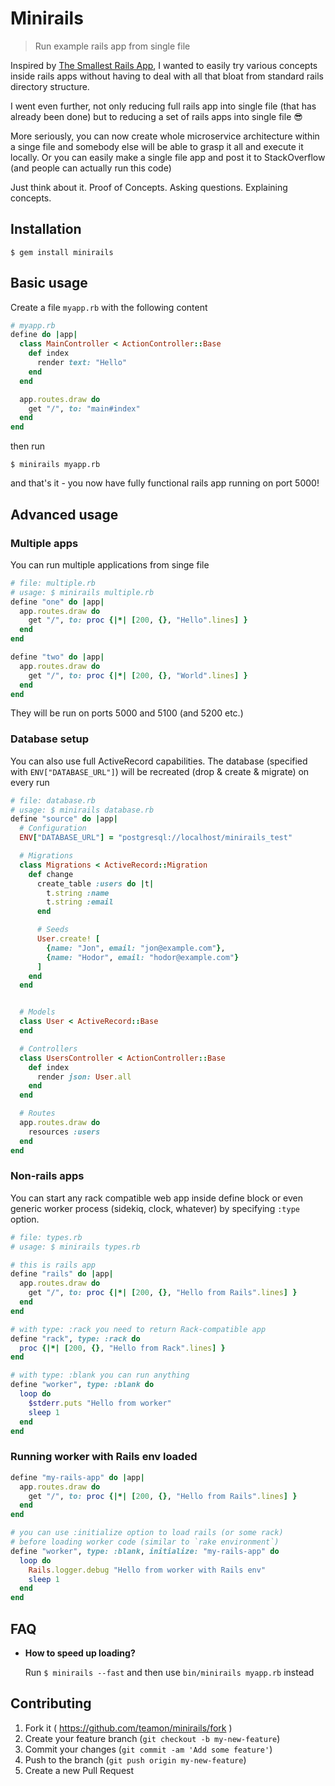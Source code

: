 # Minirails

> Run example rails app from single file

Inspired by [The Smallest Rails App](http://thesmallestrailsapp.com/), I wanted to easily try various concepts inside rails apps without having to deal with all that bloat from standard rails directory structure.

I went even further, not only reducing full rails app into single file (that has already been done) but to reducing a set of rails apps into single file :sunglasses:

More seriously, you can now create whole microservice architecture within a singe file and somebody else will be able to grasp it all and execute it locally. Or you can easily make a single file app and post it to StackOverflow (and people can actually run this code)

Just think about it. Proof of Concepts. Asking questions. Explaining concepts.

## Installation

```
$ gem install minirails
```

## Basic usage

Create a file `myapp.rb` with the following content

```ruby
# myapp.rb
define do |app|
  class MainController < ActionController::Base
    def index
      render text: "Hello"
    end
  end

  app.routes.draw do
    get "/", to: "main#index"
  end
end
```

then run
```
$ minirails myapp.rb
```

and that's it - you now have fully functional rails app running on port 5000!

## Advanced usage

### Multiple apps

You can run multiple applications from singe file

```ruby
# file: multiple.rb
# usage: $ minirails multiple.rb
define "one" do |app|
  app.routes.draw do
    get "/", to: proc {|*| [200, {}, "Hello".lines] }
  end
end

define "two" do |app|
  app.routes.draw do
    get "/", to: proc {|*| [200, {}, "World".lines] }
  end
end
```

They will be run on ports 5000 and 5100 (and 5200 etc.)

### Database setup

You can also use full ActiveRecord capabilities.
The database (specified with `ENV["DATABASE_URL"]`) will be recreated (drop & create & migrate) on every run

```ruby
# file: database.rb
# usage: $ minirails database.rb
define "source" do |app|
  # Configuration
  ENV["DATABASE_URL"] = "postgresql://localhost/minirails_test"

  # Migrations
  class Migrations < ActiveRecord::Migration
    def change
      create_table :users do |t|
        t.string :name
        t.string :email
      end

      # Seeds
      User.create! [
        {name: "Jon", email: "jon@example.com"},
        {name: "Hodor", email: "hodor@example.com"}
      ]
    end
  end


  # Models
  class User < ActiveRecord::Base
  end

  # Controllers
  class UsersController < ActionController::Base
    def index
      render json: User.all
    end
  end

  # Routes
  app.routes.draw do
    resources :users
  end
end
```


### Non-rails apps

You can start any rack compatible web app inside define block
or even generic worker process (sidekiq, clock, whatever)
by specifying `:type` option.

```ruby
# file: types.rb
# usage: $ minirails types.rb

# this is rails app
define "rails" do |app|
  app.routes.draw do
    get "/", to: proc {|*| [200, {}, "Hello from Rails".lines] }
  end
end

# with type: :rack you need to return Rack-compatible app
define "rack", type: :rack do
  proc {|*| [200, {}, "Hello from Rack".lines] }
end

# with type: :blank you can run anything
define "worker", type: :blank do
  loop do
    $stderr.puts "Hello from worker"
    sleep 1
  end
end
```

### Running worker with Rails env loaded
```ruby
define "my-rails-app" do |app|
  app.routes.draw do
    get "/", to: proc {|*| [200, {}, "Hello from Rails".lines] }
  end
end

# you can use :initialize option to load rails (or some rack)
# before loading worker code (similar to `rake environment`)
define "worker", type: :blank, initialize: "my-rails-app" do
  loop do
    Rails.logger.debug "Hello from worker with Rails env"
    sleep 1
  end
end
```

## FAQ

- **How to speed up loading?**

  Run `$ minirails --fast` and then use `bin/minirails myapp.rb` instead


## Contributing

1. Fork it ( https://github.com/teamon/minirails/fork )
2. Create your feature branch (`git checkout -b my-new-feature`)
3. Commit your changes (`git commit -am 'Add some feature'`)
4. Push to the branch (`git push origin my-new-feature`)
5. Create a new Pull Request
